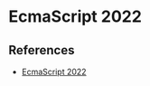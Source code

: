 # EcmaScript 2022

## References
- [EcmaScript 2022](https://2ality.com/2022/06/ecmascript-2022.html)

